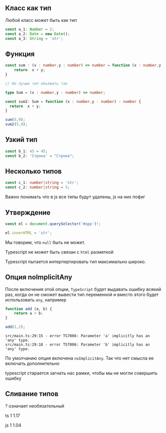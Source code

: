 ## Класс как тип

Любой класс может быть как тип

````typescript
const a_1: Number = 2;
const a_2: Date = new Date();
const a_3: String = 'str';
````

## Функция

````typescript
const sum : (x : number,y : number) => number = function (x : number,y : number) : number {
    return  x + y;
}

// Но лучше тип объявить так

type Sum = (x : number,y : number) => number;

const sum2: Sum = function (x : number,y : number) : number {
  return  x + y;
}

sum(5,9);
sum2(5,9);
````

## Узкий тип

````typescript
const b_1: 45 = 45;
const b_2: 'Строка' = "Строка";
````

## Несколько типов

````typescript
const c_1: number|string = 'str';
const c_2: number|string = 5;
`````


Важно понимать что в js все типы будут удалены, js на них пофиг

## Утверждение

````typescript
const el = document.querySelector('#app')!;

el.innerHTML = 'str';
````

Мы говорим, что `null` быть не может.

Typescript не может быть связан с `html` разметкой

Typescript пытается интерпертировать тип максимально широко.





## Опция noImplicitAny

После включения этой опции, `TypeScript` будет выдавать ошибку всякий раз, когда он не сможет вывести тип переменной и вместо этого будет использовать `any`, например

````typescript
function add (a, b) {
    return a + b;
}

add(1,2);
````

````shell
src/main.ts:29:15 - error TS7006: Parameter 'a' implicitly has an 'any' type.
src/main.ts:29:18 - error TS7006: Parameter 'b' implicitly has an 'any' type.
````

По умолчанию опция включена `noImplicitAny`. Так что нет смысла ее включать дополнительно

typescript старается загнать нас рамки, чтобы мы не могли совершить ошибку

## Сливание типов

? означает необязательный

ts
1
1.17

js
1
1.04
